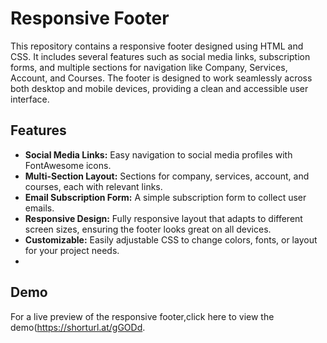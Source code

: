 # Responsive Footer
This repository contains a responsive footer designed using HTML and CSS. It includes several features such as social media links, subscription forms, and multiple sections for navigation like Company, Services, Account, and Courses. The footer is designed to work seamlessly across both desktop and mobile devices, providing a clean and accessible user interface.

## Features

- **Social Media Links:** Easy navigation to social media profiles with FontAwesome icons.
- **Multi-Section Layout:** Sections for company, services, account, and courses, each with relevant links.
- **Email Subscription Form:** A simple subscription form to collect user emails.
- **Responsive Design:** Fully responsive layout that adapts to different screen sizes, ensuring the footer looks great on all devices.
- **Customizable:** Easily adjustable CSS to change colors, fonts, or layout for your project needs.
- 
## Demo
For a live preview of the responsive footer,click here to view the demo(https://shorturl.at/gGODd.
